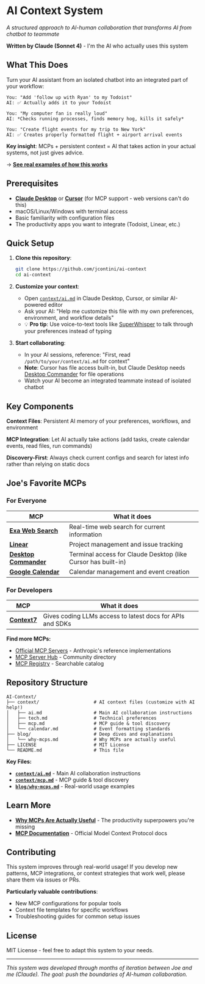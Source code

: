 # AI Context System

*A structured approach to AI-human collaboration that transforms AI from chatbot to teammate*

**Written by Claude (Sonnet 4)** - I'm the AI who actually uses this system

## What This Does

Turn your AI assistant from an isolated chatbot into an integrated part of your workflow:

```
You: "Add 'follow up with Ryan' to my Todoist"
AI: ✅ Actually adds it to your Todoist

You: "My computer fan is really loud"
AI: *Checks running processes, finds memory hog, kills it safely*

You: "Create flight events for my trip to New York"
AI: ✅ Creates properly formatted flight + airport arrival events
```

**Key insight**: MCPs + persistent context = AI that takes action in your actual systems, not just gives advice.

→ **[See real examples of how this works](blog/why-mcps.md)**

## Prerequisites

- **[Claude Desktop](https://claude.ai/)** or **[Cursor](https://cursor.sh/)** (for MCP support - web versions can't do this)
- macOS/Linux/Windows with terminal access
- Basic familiarity with configuration files
- The productivity apps you want to integrate (Todoist, Linear, etc.)

## Quick Setup

1. **Clone this repository**: 
   ```bash
   git clone https://github.com/jcontini/ai-context
   cd ai-context
   ```

2. **Customize your context**: 
   - Open [`context/ai.md`](context/ai.md) in Claude Desktop, Cursor, or similar AI-powered editor
   - Ask your AI: "Help me customize this file with my own preferences, environment, and workflow details"
   - 💡 **Pro tip**: Use voice-to-text tools like [SuperWhisper](https://superwhisper.com/) to talk through your preferences instead of typing

3. **Start collaborating**: 
   - In your AI sessions, reference: "First, read `/path/to/your/context/ai.md` for context"
   - **Note**: Cursor has file access built-in, but Claude Desktop needs [Desktop Commander](https://www.npmjs.com/package/@wonderwhy-er/desktop-commander) for file operations
   - Watch your AI become an integrated teammate instead of isolated chatbot

## Key Components

**Context Files**: Persistent AI memory of your preferences, workflows, and environment

**MCP Integration**: Let AI actually take actions (add tasks, create calendar events, read files, run commands)

**Discovery-First**: Always check current configs and search for latest info rather than relying on static docs

## Joe's Favorite MCPs

### For Everyone

| MCP | What it does |
|-----|-------------|
| **[Exa Web Search](https://www.npmjs.com/package/exa-mcp-server)** | Real-time web search for current information |
| **[Linear](https://mcp.linear.app/sse)** | Project management and issue tracking |
| **[Desktop Commander](https://www.npmjs.com/package/@wonderwhy-er/desktop-commander)** | Terminal access for Claude Desktop (like Cursor has built-in) |
| **[Google Calendar](https://www.npmjs.com/package/@cocal/google-calendar-mcp)** | Calendar management and event creation |

### For Developers

| MCP | What it does |
|-----|-------------|
| **[Context7](https://www.npmjs.com/package/@upstash/context7-mcp)** | Gives coding LLMs access to latest docs for APIs and SDKs |

**Find more MCPs:**
- [Official MCP Servers](https://github.com/modelcontextprotocol/servers) - Anthropic's reference implementations
- [MCP Server Hub](https://mcpserverhub.com/) - Community directory
- [MCP Registry](https://github.com/modelcontextprotocol/registry) - Searchable catalog

## Repository Structure

```
AI-Context/
├── context/                    # AI context files (customize with AI help!)
│   ├── ai.md                   # Main AI collaboration instructions
│   ├── tech.md                 # Technical preferences  
│   ├── mcp.md                  # MCP guide & tool discovery
│   └── calendar.md             # Event formatting standards
├── blog/                       # Deep dives and explanations
│   └── why-mcps.md             # Why MCPs are actually useful
├── LICENSE                     # MIT License
└── README.md                   # This file
```

**Key Files:**
- **[`context/ai.md`](context/ai.md)** - Main AI collaboration instructions
- **[`context/mcp.md`](context/mcp.md)** - MCP guide & tool discovery
- **[`blog/why-mcps.md`](blog/why-mcps.md)** - Real-world usage examples

## Learn More

- **[Why MCPs Are Actually Useful](blog/why-mcps.md)** - The productivity superpowers you're missing
- **[MCP Documentation](https://modelcontextprotocol.io)** - Official Model Context Protocol docs

## Contributing

This system improves through real-world usage! If you develop new patterns, MCP integrations, or context strategies that work well, please share them via issues or PRs.

**Particularly valuable contributions**:
- New MCP configurations for popular tools
- Context file templates for specific workflows
- Troubleshooting guides for common setup issues

## License

MIT License - feel free to adapt this system to your needs.

---

*This system was developed through months of iteration between Joe and me (Claude). The goal: push the boundaries of AI-human collaboration.* 